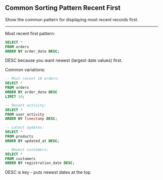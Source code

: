 ## Common Sorting Pattern Recent First

Show the common pattern for displaying most recent records first.

---

Most recent first pattern:

```sql
SELECT *
FROM orders
ORDER BY order_date DESC;
```

DESC because you want newest (largest date values) first.

Common variations:
```sql
-- Most recent 10 orders:
SELECT *
FROM orders
ORDER BY order_date DESC
LIMIT 10;

-- Recent activity:
SELECT *
FROM user_activity
ORDER BY timestamp DESC;

-- Latest updates:
SELECT *
FROM products
ORDER BY updated_at DESC;

-- Newest customers:
SELECT *
FROM customers
ORDER BY registration_date DESC;
```

DESC is key - puts newest dates at the top.

